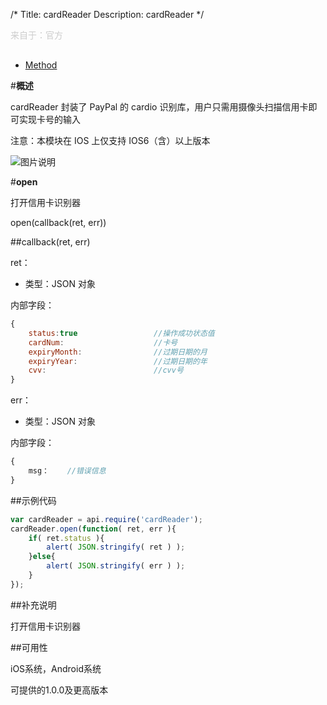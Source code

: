 /*
Title: cardReader
Description: cardReader
*/

<p style="color: #ccc; margin-bottom: 30px;">来自于：官方</p>

<ul id="tab" class="clearfix">
	<li class="active"><a href="#method-content">Method</a></li>
</ul>
<div id="method-content">

#**概述**

cardReader 封装了 PayPal 的 cardio 识别库，用户只需用摄像头扫描信用卡即可实现卡号的输入

注意：本模块在 IOS 上仅支持 IOS6（含）以上版本

![图片说明](/img/docImage/cardReader.jpg)

#**open**

打开信用卡识别器

open(callback(ret, err))

##callback(ret, err)

ret：

- 类型：JSON 对象

内部字段：
```js
{
    status:true                 //操作成功状态值
    cardNum:                    //卡号
    expiryMonth:                //过期日期的月
    expiryYear:                 //过期日期的年
    cvv:                        //cvv号
}
```
err：

- 类型：JSON 对象

内部字段：
```js
{
	msg：	//错误信息
}
```
##示例代码

```js
var cardReader = api.require('cardReader');
cardReader.open(function( ret, err ){		
    if( ret.status ){
        alert( JSON.stringify( ret ) );
    }else{
        alert( JSON.stringify( err ) );
    }
});
```

##补充说明

打开信用卡识别器

##可用性

iOS系统，Android系统

可提供的1.0.0及更高版本
